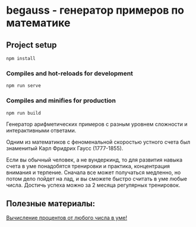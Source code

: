 # begauss - генератор примеров по математике

## Project setup

```
npm install
```

### Compiles and hot-reloads for development

```
npm run serve
```

### Compiles and minifies for production

```
npm run build
```

Генератор арифметических примеров с разным уровнем сложности и интерактивными ответами.

Одним из математиков с феноменальной скоростью устного счета был знаменитый Карл Фридрих Гаусс (1777-1855).

Если вы обычный человек, а не вундеркинд, то для развития навыка счета в уме понадобятся тренировки и практика, концентрация внимания и терпение. Сначала все может получаться медленно, но потом дело пойдет на лад, и вы сможете быстро считать в уме любые числа. Достичь успеха можно за 2 месяца регулярных тренировок.

## Полезные материалы:

[Вычисление процентов от любого числа в уме!](https://youtu.be/z6YfMHIVO7g "Перейти на видео-урок на YouTube")
